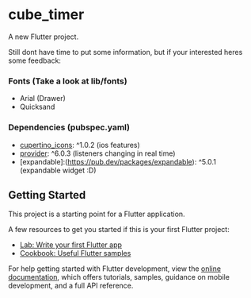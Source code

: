 # cube_timer

A new Flutter project.

Still dont have time to put some information, but if your interested heres some feedback:

### Fonts (Take a look at lib/fonts)
- Arial (Drawer)
- Quicksand  

### Dependencies (pubspec.yaml)
- [cupertino_icons](https://docs.flutter.dev/development/ui/widgets/cupertino): ^1.0.2 (ios features)
- [provider](https://pub.dev/packages/provider): ^6.0.3 (listeners changing in real time)
- [expandable]:(https://pub.dev/packages/expandable): ^5.0.1 (expandable widget :D)


## Getting Started

This project is a starting point for a Flutter application.

A few resources to get you started if this is your first Flutter project:

- [Lab: Write your first Flutter app](https://docs.flutter.dev/get-started/codelab)
- [Cookbook: Useful Flutter samples](https://docs.flutter.dev/cookbook)

For help getting started with Flutter development, view the
[online documentation](https://docs.flutter.dev/), which offers tutorials,
samples, guidance on mobile development, and a full API reference.

